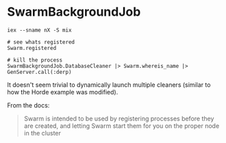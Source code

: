 # SwarmBackgroundJob

```
iex --sname nX -S mix

# see whats registered
Swarm.registered

# kill the process
SwarmBackgroundJob.DatabaseCleaner |> Swarm.whereis_name |> GenServer.call(:derp)
```

It doesn't seem trivial to dynamically launch multiple cleaners
(similar to how the Horde example was modified).

From the docs:

> Swarm is intended to be used by registering processes before they are created, and letting Swarm start them for you on the proper node in the cluster